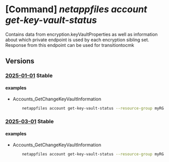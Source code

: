# [Command] _netappfiles account get-key-vault-status_

Contains data from encryption.keyVaultProperties as well as information about which private endpoint is used by each encryption sibling set. Response from this endpoint can be used for transitiontocmk

## Versions

### [2025-01-01](/Resources/mgmt-plane/L3N1YnNjcmlwdGlvbnMve30vcmVzb3VyY2Vncm91cHMve30vcHJvdmlkZXJzL21pY3Jvc29mdC5uZXRhcHAvbmV0YXBwYWNjb3VudHMve30vZ2V0a2V5dmF1bHRzdGF0dXM=/2025-01-01.xml) **Stable**

<!-- mgmt-plane /subscriptions/{}/resourcegroups/{}/providers/microsoft.netapp/netappaccounts/{}/getkeyvaultstatus 2025-01-01 -->

#### examples

- Accounts_GetChangeKeyVaultInformation
    ```bash
        netappfiles account get-key-vault-status --resource-group myRG --account-name account1
    ```

### [2025-03-01](/Resources/mgmt-plane/L3N1YnNjcmlwdGlvbnMve30vcmVzb3VyY2Vncm91cHMve30vcHJvdmlkZXJzL21pY3Jvc29mdC5uZXRhcHAvbmV0YXBwYWNjb3VudHMve30vZ2V0a2V5dmF1bHRzdGF0dXM=/2025-03-01.xml) **Stable**

<!-- mgmt-plane /subscriptions/{}/resourcegroups/{}/providers/microsoft.netapp/netappaccounts/{}/getkeyvaultstatus 2025-03-01 -->

#### examples

- Accounts_GetChangeKeyVaultInformation
    ```bash
        netappfiles account get-key-vault-status --resource-group myRG --account-name account1
    ```
